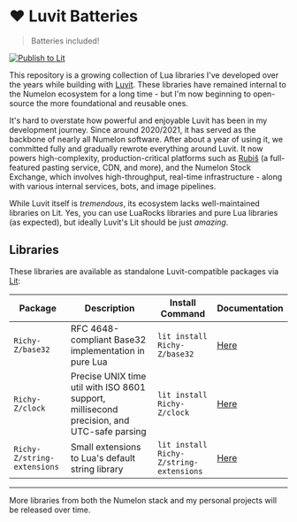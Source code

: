 # ❤️ Luvit Batteries

> Batteries included!

[![Publish to Lit](https://github.com/Richy-Z/base32/actions/workflows/lit.yml/badge.svg)](https://github.com/Richy-Z/base32/actions/workflows/lit.yml)

This repository is a growing collection of Lua libraries I've developed over the years while building with [Luvit](https://luvit.io). These libraries have remained internal to the Numelon ecosystem for a long time - but I'm now beginning to open-source the more foundational and reusable ones.

It's hard to overstate how powerful and enjoyable Luvit has been in my development journey. Since around 2020/2021, it has served as the backbone of nearly all Numelon software. After about a year of using it, we committed fully and gradually rewrote everything around Luvit. It now powers high-complexity, production-critical platforms such as [Rubiš](https://rubis.app) (a full-featured pasting service, CDN, and more), and the Numelon Stock Exchange, which involves high-throughput, real-time infrastructure - along with various internal services, bots, and image pipelines.

While Luvit itself is *tremendous*, its ecosystem lacks well-maintained libraries on Lit. Yes, you can use LuaRocks libraries and pure Lua libraries (as expected), but ideally Luvit's Lit should be just *amazing*.

## Libraries

These libraries are available as standalone Luvit-compatible packages via [Lit](https://luvit.io/lit.html):

| Package              | Description                           | Install Command                       | Documentation |
|----------------------|---------------------------------------|----------------------------------------|-|
| `Richy-Z/base32`     | RFC 4648-compliant Base32 implementation in pure Lua | `lit install Richy-Z/base32`| [Here](./docs/base32.md) |
| `Richy-Z/clock`     | Precise UNIX time util with ISO 8601 support, millisecond precision, and UTC-safe parsing | `lit install Richy-Z/clock` | [Here](./docs/clock.md) |
| `Richy-Z/string-extensions` | Small extensions to Lua's default string library | `lit install Richy-Z/string-extensions` | [Here](./docs/string-extensions.md) |

---

More libraries from both the Numelon stack and my personal projects will be released over time.
